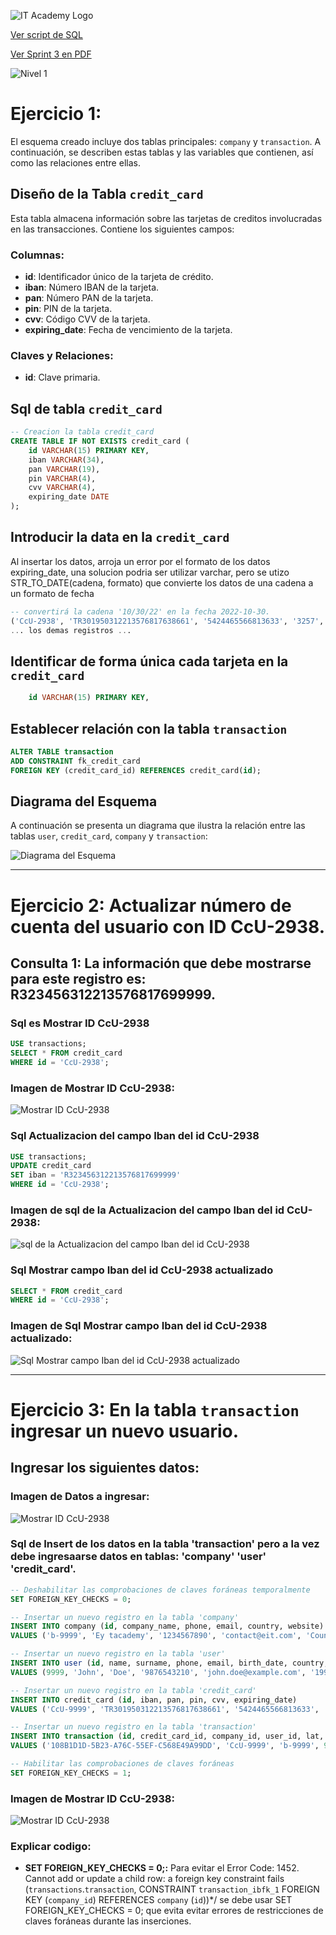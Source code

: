 ![IT Academy Logo](https://github.com/ciberzerone/it_Academy_Data_Scientist/blob/main/sprint2/imagen/logoIT.png)


[Ver script de SQL](https://github.com/ciberzerone/it_Academy_Data_Scientist/blob/main/sprint2/sql/bbdd.sql)

[Ver Sprint 3 en PDF](https://github.com/ciberzerone/it_Academy_Data_Scientist/blob/main/sprint2/pdf/sprint2.pdf)

![Nivel 1](https://github.com/ciberzerone/it_Academy_Data_Scientist/blob/main/sprint2/imagen/nivel1.PNG)

# Ejercicio 1:

El esquema creado incluye dos tablas principales: `company` y `transaction`. A continuación, se describen estas tablas y las variables que contienen, así como las relaciones entre ellas.

## Diseño de la Tabla  `credit_card`

Esta tabla almacena información sobre las tarjetas de creditos involucradas en las transacciones. Contiene los siguientes campos:

### Columnas:

- **id**: Identificador único de la tarjeta de crédito.
- **iban**: Número IBAN de la tarjeta.
- **pan**: Número PAN de la tarjeta.
- **pin**: PIN de la tarjeta.
- **cvv**: Código CVV de la tarjeta.
- **expiring_date**: Fecha de vencimiento de la tarjeta.

### Claves y Relaciones:

- **id**: Clave primaria.


## Sql de tabla  `credit_card`

```sql
-- Creacion la tabla credit_card
CREATE TABLE IF NOT EXISTS credit_card (
    id VARCHAR(15) PRIMARY KEY,
    iban VARCHAR(34),
    pan VARCHAR(19),
    pin VARCHAR(4),
    cvv VARCHAR(4),
    expiring_date DATE
);

```
## Introducir la data en la  `credit_card`
Al insertar los datos, arroja un error por el formato de los datos expiring_date, una solucion podria ser utilizar varchar, pero se utizo STR_TO_DATE(cadena, formato) que convierte los datos de una cadena a un formato de fecha

```sql
-- convertirá la cadena '10/30/22' en la fecha 2022-10-30.
('CcU-2938', 'TR301950312213576817638661', '5424465566813633', '3257', '984', STR_TO_DATE('10/30/22', '%m/%d/%y')),
... los demas registros ...
```

##  Identificar de forma única cada tarjeta en la  `credit_card`


```sql
    id VARCHAR(15) PRIMARY KEY,

```

##  Establecer  relación con la tabla `transaction`

```sql
ALTER TABLE transaction
ADD CONSTRAINT fk_credit_card
FOREIGN KEY (credit_card_id) REFERENCES credit_card(id);

```

## Diagrama del Esquema

A continuación se presenta un diagrama que ilustra la relación entre las tablas `user`, `credit_card`, `company` y `transaction`:

![Diagrama del Esquema](https://github.com/ciberzerone/it_Academy_Data_Scientist/blob/main/sprint3/imagen/eje01ER.PNG)



<hr>


# Ejercicio 2:  Actualizar número de cuenta del usuario con ID CcU-2938. 

## Consulta 1: La información que debe mostrarse para este registro es: R323456312213576817699999.

### Sql es Mostrar ID CcU-2938

```sql
USE transactions;
SELECT * FROM credit_card
WHERE id = 'CcU-2938';
```


### Imagen de Mostrar ID CcU-2938:
![Mostrar ID CcU-2938](https://github.com/ciberzerone/it_Academy_Data_Scientist/blob/main/sprint3/imagen/eje02_actualizar01.PNG)


### Sql Actualizacion del campo Iban del id CcU-2938

```sql
USE transactions;
UPDATE credit_card
SET iban = 'R323456312213576817699999'
WHERE id = 'CcU-2938';
```

### Imagen de sql de la Actualizacion del campo Iban del id CcU-2938:
![sql de la Actualizacion del campo Iban del id CcU-2938](https://github.com/ciberzerone/it_Academy_Data_Scientist/blob/main/sprint3/imagen/eje02_actualizar02.PNG)

### Sql Mostrar campo Iban del id CcU-2938 actualizado

```sql
SELECT * FROM credit_card
WHERE id = 'CcU-2938';
```

### Imagen de  Sql Mostrar campo Iban del id CcU-2938 actualizado:
![Sql Mostrar campo Iban del id CcU-2938 actualizado](https://github.com/ciberzerone/it_Academy_Data_Scientist/blob/main/sprint3/imagen/eje02_actualizar03.PNG)

<hr>


# Ejercicio 3:  En la tabla `transaction` ingresar un nuevo usuario. 

## Ingresar los siguientes datos:

### Imagen de  Datos a ingresar:
![Mostrar ID CcU-2938](https://github.com/ciberzerone/it_Academy_Data_Scientist/blob/main/sprint3/imagen/eje03_insertar01.PNG)


### Sql de Insert de los datos en la tabla 'transaction' pero a la vez debe ingresaarse datos en  tablas:  'company' 'user' 'credit_card'.

```sql
-- Deshabilitar las comprobaciones de claves foráneas temporalmente
SET FOREIGN_KEY_CHECKS = 0;

-- Insertar un nuevo registro en la tabla 'company'
INSERT INTO company (id, company_name, phone, email, country, website) 
VALUES ('b-9999', 'Ey tacademy', '1234567890', 'contact@eit.com', 'CountryName', 'http://example.com');

-- Insertar un nuevo registro en la tabla 'user'
INSERT INTO user (id, name, surname, phone, email, birth_date, country, city, postal_code, address) 
VALUES (9999, 'John', 'Doe', '9876543210', 'john.doe@example.com', '1990-01-01', 'barca', 'barcasas', '12345', '123 Main St');

-- Insertar un nuevo registro en la tabla 'credit_card'
INSERT INTO credit_card (id, iban, pan, pin, cvv, expiring_date) 
VALUES ('CcU-9999', 'TR301950312213576817638661', '5424465566813633', '3257', '984', STR_TO_DATE('10/30/22', '%m/%d/%y'));

-- Insertar un nuevo registro en la tabla 'transaction'
INSERT INTO transaction (id, credit_card_id, company_id, user_id, lat, longitude, timestamp, amount, declined) 
VALUES ('108B1D1D-5B23-A76C-55EF-C568E49A99DD', 'CcU-9999', 'b-9999', 9999, 829.999, -117.999, NOW(), 111.11, 0);

-- Habilitar las comprobaciones de claves foráneas
SET FOREIGN_KEY_CHECKS = 1;

```


### Imagen de Mostrar ID CcU-2938:
![Mostrar ID CcU-2938](https://github.com/ciberzerone/it_Academy_Data_Scientist/blob/main/sprint3/imagen/eje03_insertar02.PNG)

### Explicar codigo:
- **SET FOREIGN_KEY_CHECKS = 0;:** Para evitar el Error Code: 1452. Cannot add or update a child row: a foreign key constraint fails (`transactions`.`transaction`, CONSTRAINT `transaction_ibfk_1` FOREIGN KEY (`company_id`) REFERENCES `company` (`id`))*/ se debe usar SET FOREIGN_KEY_CHECKS = 0; que evita evitar errores de restricciones de claves foráneas durante las inserciones.

